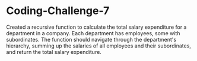 # Coding-Challenge-7
Created a recursive function to calculate the total salary expenditure for a department in a company. Each department has employees, some with subordinates. The function should navigate through the department's hierarchy, summing up the salaries of all employees and their subordinates, and return the total salary expenditure.
